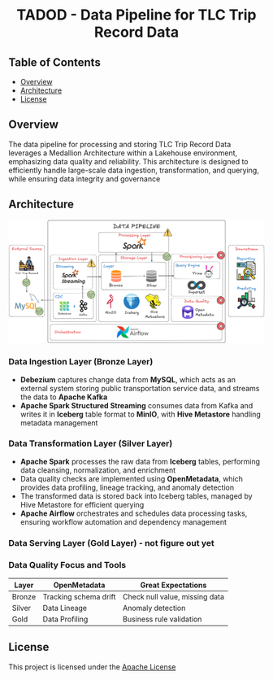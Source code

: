 <div align="center">

# TADOD - Data Pipeline for TLC Trip Record Data

</div>

## Table of Contents

- [Overview](#overview)
- [Architecture](#architecture)
- [License](#license)

## Overview
The data pipeline for processing and storing TLC Trip Record Data leverages a Medallion Architecture within a Lakehouse environment, emphasizing data quality and reliability. This architecture is designed to efficiently handle large-scale data ingestion, transformation, and querying, while ensuring data integrity and governance

## Architecture

![Architecture](assets/architecture.png)

### Data Ingestion Layer (Bronze Layer)
- **Debezium** captures change data from **MySQL**, which acts as an external system storing public transportation service data, and streams the data to **Apache Kafka**
- **Apache Spark Structured Streaming** consumes data from Kafka and writes it in **Iceberg** table format to **MinIO**, with **Hive Metastore** handling metadata management

### Data Transformation Layer (Silver Layer)
- **Apache Spark** processes the raw data from **Iceberg** tables, performing data cleansing, normalization, and enrichment
- Data quality checks are implemented using **OpenMetadata**, which provides data profiling, lineage tracking, and anomaly detection
- The transformed data is stored back into Iceberg tables, managed by Hive Metastore for efficient querying
- **Apache Airflow** orchestrates and schedules data processing tasks, ensuring workflow automation and dependency management

### Data Serving Layer (Gold Layer) - not figure out yet

### Data Quality Focus and Tools

| Layer     | OpenMetadata          | Great Expectations                |
|-----------|-----------------------|-----------------------------------|
| Bronze    | Tracking schema drift | Check null value, missing data    |
| Silver    | Data Lineage          | Anomaly detection                 |
| Gold      | Data Profiling        | Business rule validation          |

## License

This project is licensed under the [Apache License](./LICENSE)
